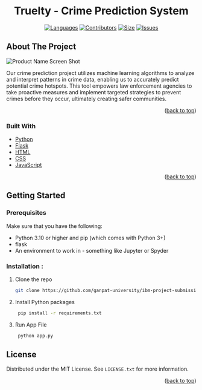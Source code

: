
<br />
<div align="center">
<h1 align="center">Truelty - Crime Prediction System</h3>

[![Languages][language-shield]][language-url]
[![Contributors][contri-shield]][contri-url]
[![Size][size-shield]][size-url]
[![Issues][issues-shield]][issues-url]

</div>



## About The Project

![Product Name Screen Shot][product-screenshot]

Our crime prediction project utilizes machine learning algorithms to analyze and interpret patterns in crime data, enabling us to accurately predict potential crime hotspots. This tool empowers law enforcement agencies to take proactive measures and implement targeted strategies to prevent crimes before they occur, ultimately creating safer communities.

<p align="right">(<a href="#top">back to top</a>)</p>


### Built With

* [Python](https://www.python.org/)
* [Flask](https://flask.palletsprojects.com/)
* [HTML](https://html.com/)
* [CSS](https://www.w3.org/Style/CSS/Overview.en.html)
* [JavaScript](https://www.javascript.com/)

<p align="right">(<a href="#top">back to top</a>)</p>

## Getting Started

### Prerequisites

Make sure that you have the following:
-  Python 3.10 or higher and pip (which comes with Python 3+)
-  flask
-  An environment to work in - something like Jupyter or Spyder

### Installation :

1. Clone the repo
   ```sh
   git clone https://github.com/ganpat-university/ibm-project-submission-2019-batch-DeepKariaX
   ```
2. Install Python packages

   ```sh
    pip install -r requirements.txt
    ```
3. Run App File
   ```sh
    python app.py
    ```

## License

Distributed under the MIT License. See `LICENSE.txt` for more information.

<p align="right">(<a href="#top">back to top</a>)</p>

<!-- [linkedin-shield]: https://img.shields.io/badge/-LinkedIn-black.svg?style=for-the-badge&logo=linkedin&colorB=555
[linkedin-url]: https://www.linkedin.com/in/deep-karia-2436b2194/ -->

[contri-shield]: https://img.shields.io/github/contributors/ganpat-university/ibm-project-submission-2019-batch-DeepKariaX?style=for-the-badge
[contri-url]: #

[license-shield]: https://img.shields.io/github/license/ganpat-university/ibm-project-submission-2019-batch-DeepKariaX?style=for-the-badge
[license-url]: https://github.com/ganpat-university/ibm-project-submission-2019-batch-DeepKariaX/blob/main/LICENSE.txt

[size-shield]: https://img.shields.io/github/repo-size/ganpat-university/ibm-project-submission-2019-batch-DeepKariaX?style=for-the-badge
[size-url]: #

[issues-shield]: https://img.shields.io/github/issues/ganpat-university/ibm-project-submission-2019-batch-DeepKariaX?style=for-the-badge
[issues-url]: #

[language-shield]: https://img.shields.io/github/languages/count/ganpat-university/ibm-project-submission-2019-batch-DeepKariaX?style=for-the-badge
[language-url]: #

[product-screenshot]: Media/Home.png